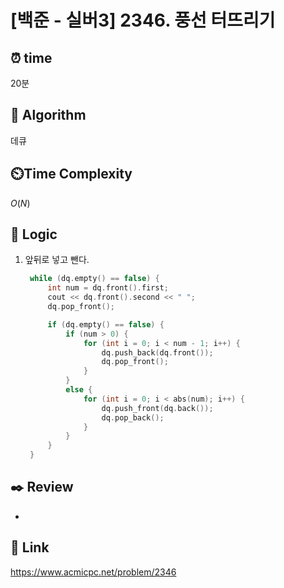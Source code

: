 # [백준 - 실버3] 2346. 풍선 터뜨리기
 
## ⏰  **time**
20분

## :pushpin: **Algorithm**
데큐

## ⏲️**Time Complexity**
$O(N)$

## :round_pushpin: **Logic**
1. 앞뒤로 넣고 뺀다.
   ```cpp
	while (dq.empty() == false) {
		int num = dq.front().first;
		cout << dq.front().second << " ";
		dq.pop_front();

		if (dq.empty() == false) {
			if (num > 0) {
				for (int i = 0; i < num - 1; i++) {
					dq.push_back(dq.front());
					dq.pop_front();
				}		
			}
			else {
				for (int i = 0; i < abs(num); i++) {
					dq.push_front(dq.back());
					dq.pop_back();
				}
			}
		}
	}
   ```

## :black_nib: **Review**
- 

## 📡 Link
https://www.acmicpc.net/problem/2346
